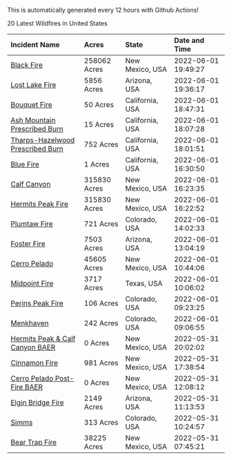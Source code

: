 This is automatically generated every 12 hours with Github Actions!

20 Latest Wildfires in United States

 | Incident Name | Acres | State | Date and Time |
|:---|:---|:---|:---|
| [Black Fire](https://inciweb.nwcg.gov/incident/8103/) | 258062 Acres | New Mexico, USA | 2022-06-01 19:49:27 |
| [Lost Lake Fire](https://inciweb.nwcg.gov/incident/8122/) | 5856 Acres | Arizona, USA | 2022-06-01 19:36:17 |
| [Bouquet Fire](https://inciweb.nwcg.gov/incident/8126/) | 50 Acres | California, USA | 2022-06-01 18:47:31 |
| [Ash Mountain Prescribed Burn ](https://inciweb.nwcg.gov/incident/8129/) | 15 Acres | California, USA | 2022-06-01 18:07:28 |
| [Tharps-Hazelwood Prescribed Burn](https://inciweb.nwcg.gov/incident/8130/) | 752 Acres | California, USA | 2022-06-01 18:01:51 |
| [Blue Fire ](https://inciweb.nwcg.gov/incident/8127/) | 1 Acres | California, USA | 2022-06-01 16:30:50 |
| [Calf Canyon](https://inciweb.nwcg.gov/incident/8069/) | 315830 Acres | New Mexico, USA | 2022-06-01 16:23:35 |
| [Hermits Peak Fire](https://inciweb.nwcg.gov/incident/8049/) | 315830 Acres | New Mexico, USA | 2022-06-01 16:22:52 |
| [Plumtaw Fire](https://inciweb.nwcg.gov/incident/8113/) | 721 Acres | Colorado, USA | 2022-06-01 14:02:33 |
| [Foster Fire ](https://inciweb.nwcg.gov/incident/8125/) | 7503 Acres | Arizona, USA | 2022-06-01 13:04:19 |
| [Cerro Pelado](https://inciweb.nwcg.gov/incident/8075/) | 45605 Acres | New Mexico, USA | 2022-06-01 10:44:06 |
| [Midpoint Fire](https://inciweb.nwcg.gov/incident/8123/) | 3717 Acres | Texas, USA | 2022-06-01 10:06:02 |
| [Perins Peak Fire](https://inciweb.nwcg.gov/incident/8120/) | 106 Acres | Colorado, USA | 2022-06-01 09:23:25 |
| [Menkhaven](https://inciweb.nwcg.gov/incident/8124/) | 242 Acres | Colorado, USA | 2022-06-01 09:06:55 |
| [Hermits Peak & Calf Canyon BAER](https://inciweb.nwcg.gov/incident/8104/) | 0 Acres | New Mexico, USA | 2022-05-31 20:02:02 |
| [Cinnamon Fire](https://inciweb.nwcg.gov/incident/8128/) | 981 Acres | New Mexico, USA | 2022-05-31 17:38:54 |
| [Cerro Pelado Post-Fire BAER](https://inciweb.nwcg.gov/incident/8118/) | 0 Acres | New Mexico, USA | 2022-05-31 12:08:12 |
| [Elgin Bridge Fire ](https://inciweb.nwcg.gov/incident/8119/) | 2149 Acres | Arizona, USA | 2022-05-31 11:13:53 |
| [Simms](https://inciweb.nwcg.gov/incident/8117/) | 313 Acres | Colorado, USA | 2022-05-31 10:24:57 |
| [Bear Trap Fire](https://inciweb.nwcg.gov/incident/8093/) | 38225 Acres | New Mexico, USA | 2022-05-31 07:45:21 |
